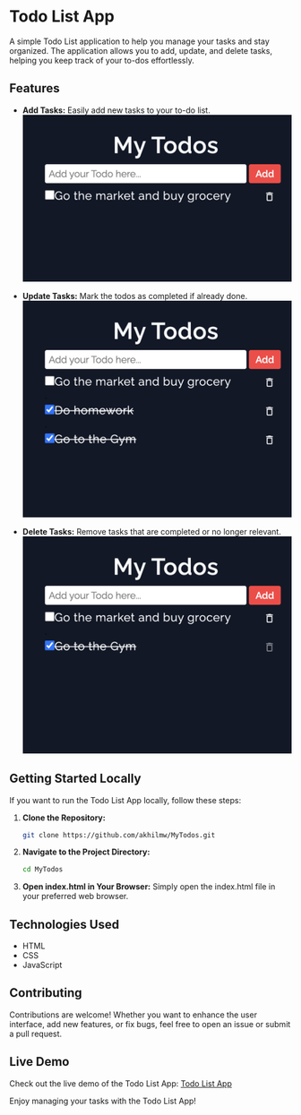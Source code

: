 # Todo List App

A simple Todo List application to help you manage your tasks and stay organized. The application allows you to add, update, and delete tasks, helping you keep track of your to-dos effortlessly.

## Features

- **Add Tasks:** Easily add new tasks to your to-do list.
   ![Add Tasks](/addTodo.png)
  
- **Update Tasks:** Mark the todos as completed if already done.
    ![Update Tasks](/MarkDone.png)

- **Delete Tasks:** Remove tasks that are completed or no longer relevant.
    ![Delete Tasks](/DeleteTodo.png)

## Getting Started Locally

If you want to run the Todo List App locally, follow these steps:

1. **Clone the Repository:**
   ```bash
   git clone https://github.com/akhilmw/MyTodos.git
2. **Navigate to the Project Directory:**
   ```bash
   cd MyTodos
3. **Open index.html in Your Browser:**
   Simply open the index.html file in your preferred web browser.
   
   
## Technologies Used

- HTML
- CSS
- JavaScript


## Contributing

Contributions are welcome! Whether you want to enhance the user interface, add new features, or fix bugs, feel free to open an issue or submit a pull request.


## Live Demo

Check out the live demo of the Todo List App: [Todo List App](https://65ad3c26c319e87312ad6675--dulcet-fairy-278d7f.netlify.app/)

Enjoy managing your tasks with the Todo List App!
